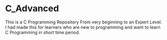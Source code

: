 # C_Advanced
This is a C Programming Repository From very beginning to an Expert Level. <br>
I had made this for learners who are new to programming and want to learn C Programming in short time period.


